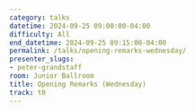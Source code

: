 ```yaml
---
category: talks
datetime: 2024-09-25 09:00:00-04:00
difficulty: All
end_datetime: 2024-09-25 09:15:00-04:00
permalink: /talks/opening-remarks-wednesday/
presenter_slugs:
- peter-grandstaff
room: Junior Ballroom
title: Opening Remarks (Wednesday)
track: t0
---
```


